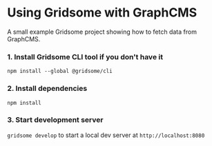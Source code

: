 # Using Gridsome with GraphCMS

A small example Gridsome project showing how to fetch data from GraphCMS.

### 1. Install Gridsome CLI tool if you don't have it

`npm install --global @gridsome/cli`

### 2. Install dependencies

`npm install`

### 3. Start development server

`gridsome develop` to start a local dev server at `http://localhost:8080`
